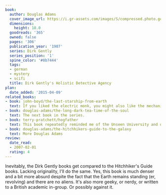 ```yaml
---
book:
  author: Douglas Adams
  cover_image_url: https://i.gr-assets.com/images/S/compressed.photo.goodreads.com/books/1554401296l/365.jpg
  dimensions:
    height: 18.0
  goodreads: '365'
  owned: false
  pages: '306'
  publication_year: '1987'
  series: Dirk Gently
  series_position: '1'
  spine_color: '#8b7444'
  tags:
  - german
  - mystery
  - scifi
  title: Dirk Gently's Holistic Detective Agency
plan:
  date_added: '2015-04-09'
related_books:
- book: john-boyd/the-last-starship-from-earth
  text: If you liked the electric monk, you might also like the mechanical pope.
- book: douglas-adams/the-long-dark-tea-time-of-the-soul
  text: The next book in the series.
- book: terry-pratchett/hogfather
  text: This book repeatedly reminded me of the Unseen University and of Hex.
- book: douglas-adams/the-hitchhikers-guide-to-the-galaxy
  text: More Douglas Adams
review:
  date_read:
  - 2007-02-01
  rating: 4
---
```


Inevitably, the Dirk Gently books get compared to the Hitchhiker's Guide books. Lacking originality, I'll do the same.
Yes, this book is much denser and a bit more absurd despite the fact that the Earth remains standing (er, revolving) and
there are no aliens. It's also more geeky, or nerdy, or written to a British academic in-group. Or possibly against it.
